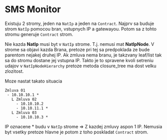 SMS Monitor
===========

Existuju 2 stromy, jeden na `NatIp` a jeden na `Contract`. Najprv sa buduje strom `NatIp` 
pomocou bran, vstupnych IP a gatewayou. Potom sa z tohto stromu generuje `Contract` strom.

Nie kazda **NatIp** musi byt v `NatIp` strome. T.j. nemusi mat **NatIpNode**. V strome sa objavi kazda Brana, pretoze pri tej sa predpoklada ze bude parentom nejakej druhej IP. Ak zmluva nema branu, je takzvany leaf/list tak sa do stromu dostane jej vstupna IP. Takto je to spravene kvoli setreniu udajov v `NatIpNodeHierarchy` pretoze metoda closure_tree ma dost velku zlozitost.

Moze nastat takato situacia

```
Zmluva 01
 - 10.10.10.1 *
   L Zmluva 02
     - 10.10.10.2
     - 10.10.11.1 *
   L Zmluva 03
     - 10.10.10.3 *
```

IP oznacene * budu v `NatIp` strome => Z kazdej zmluvy aspon 1 IP. Nemusia byt vsetky pretoze hlavne je potom z toho poskladat `Contract` strom.
